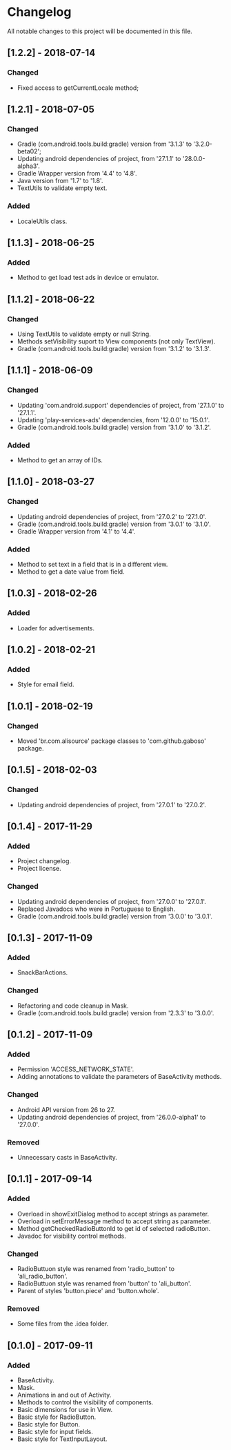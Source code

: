 # Changelog
All notable changes to this project will be documented in this file.

## [1.2.2] - 2018-07-14

### Changed
- Fixed access to getCurrentLocale method;

## [1.2.1] - 2018-07-05

### Changed
- Gradle (com.android.tools.build:gradle) version from '3.1.3' to '3.2.0-beta02';
- Updating android dependencies of project, from '27.1.1' to '28.0.0-alpha3'.
- Gradle Wrapper version from '4.4' to '4.8'.
- Java version from '1.7' to '1.8'.
- TextUtils to validate empty text.

### Added
- LocaleUtils class.

## [1.1.3] - 2018-06-25

### Added
- Method to get load test ads in device or emulator.

## [1.1.2] - 2018-06-22

### Changed
- Using TextUtils to validate empty or null String.
- Methods setVisibility suport to View components (not only TextView).
- Gradle (com.android.tools.build:gradle) version from '3.1.2' to '3.1.3'.

## [1.1.1] - 2018-06-09

### Changed
- Updating 'com.android.support' dependencies of project, from '27.1.0' to '27.1.1'.
- Updating 'play-services-ads' dependencies, from '12.0.0' to '15.0.1'.
- Gradle (com.android.tools.build:gradle) version from '3.1.0' to '3.1.2'.
### Added
- Method to get an array of IDs.

## [1.1.0] - 2018-03-27

### Changed
- Updating android dependencies of project, from '27.0.2' to '27.1.0'.
- Gradle (com.android.tools.build:gradle) version from '3.0.1' to '3.1.0'.
- Gradle Wrapper version from '4.1' to '4.4'.
### Added
- Method to set text in a field that is in a different view.
- Method to get a date value from field.

## [1.0.3] - 2018-02-26

### Added
- Loader for advertisements.

## [1.0.2] - 2018-02-21

### Added
- Style for email field.

## [1.0.1] - 2018-02-19

### Changed
- Moved 'br.com.alisource' package classes to 'com.github.gaboso' package.

## [0.1.5] - 2018-02-03

### Changed
- Updating android dependencies of project, from '27.0.1' to '27.0.2'.

## [0.1.4] - 2017-11-29

### Added
- Project changelog.
- Project license.
### Changed
- Updating android dependencies of project, from '27.0.0' to '27.0.1'.
- Replaced Javadocs who were in Portuguese to English.
- Gradle (com.android.tools.build:gradle) version from '3.0.0' to '3.0.1'.

## [0.1.3] - 2017-11-09

### Added
- SnackBarActions.
### Changed
- Refactoring and code cleanup in Mask.
- Gradle (com.android.tools.build:gradle) version from '2.3.3' to '3.0.0'.

## [0.1.2] - 2017-11-09

### Added
- Permission 'ACCESS_NETWORK_STATE'.
- Adding annotations to validate the parameters of BaseActivity methods.
### Changed
- Android API version from 26 to 27.
- Updating android dependencies of project, from '26.0.0-alpha1' to '27.0.0'.
### Removed
- Unnecessary casts in BaseActivity.

## [0.1.1] - 2017-09-14

### Added
- Overload in showExitDialog method to accept strings as parameter.
- Overload in setErrorMessage method to accept string as parameter.
- Method getCheckedRadioButtonId to get id of selected radioButton.
- Javadoc for visibility control methods.
### Changed
- RadioButtuon style was renamed from 'radio_button' to 'ali_radio_button'.
- RadioButtuon style was renamed from 'button' to 'ali_button'.
- Parent of styles 'button.piece' and 'button.whole'.
### Removed
- Some files from the .idea folder.

## [0.1.0] - 2017-09-11

### Added
- BaseActivity.
- Mask.
- Animations in and out of Activity.
- Methods to control the visibility of components.
- Basic dimensions for use in View.
- Basic style for RadioButton.
- Basic style for Button.
- Basic style for input fields.
- Basic style for TextInputLayout.

